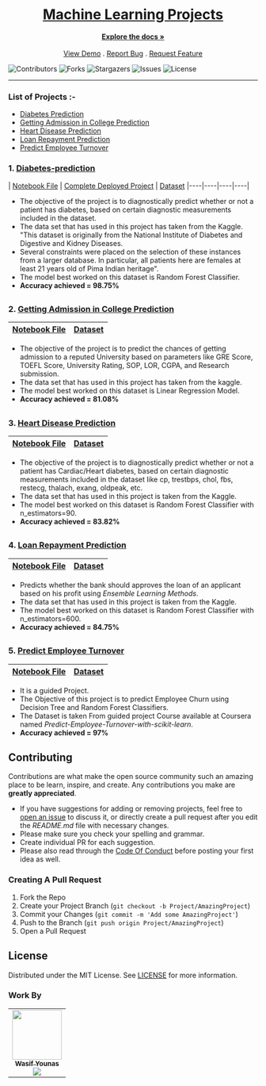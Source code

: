 <div Align="center"><h1> <a href="https://FOSSMentorOfficial.github.io/Machine-Learning-Projects/">Machine Learning Projects </a></h1></div>

<p align="center">
    <a href="https://github.com/FOSSMentorOfficial/Machine-Learning-Projects"><strong>Explore the docs »</strong></a>
    <br/>
    <br/>
    <a href="https://github.com/FOSSMentorOfficial/Machine-Learning-Projects">View Demo</a>
    .
    <a href="https://github.com/FOSSMentorOfficial/Machine-Learning-Projects/issues">Report Bug</a>
    .
    <a href="https://github.com/FOSSMentorOfficial/Machine-Learning-Projects/issues">Request Feature</a>
</p>

![Contributors](https://img.shields.io/github/contributors/FOSSMentorOfficial/Machine-Learning-Projects?color=dark-green) ![Forks](https://img.shields.io/github/forks/FOSSMentorOfficial/Machine-Learning-Projects?style=social) ![Stargazers](https://img.shields.io/github/stars/FOSSMentorOfficial/Machine-Learning-Projects?style=social) ![Issues](https://img.shields.io/github/issues/FOSSMentorOfficial/Machine-Learning-Projects) ![License](https://img.shields.io/github/license/FOSSMentorOfficial/Machine-Learning-Projects) 

------------------

### List of Projects :-
* [Diabetes Prediction](#1-Diabetes-prediction)
* [Getting Admission in College Prediction](#2-Getting-Admission-in-College-Prediction)
* [Heart Disease Prediction](#3-Heart-Disease-Prediction)
* [Loan Repayment Prediction](#4-Loan-Repayment-Prediction)
* [Predict Employee Turnover](#5-Predict-Employee-Turnover)

### 1. [Diabetes-prediction](https://github.com/FOSSMentorOfficial/Machine-Learning-Projects/tree/main/Diabetes%20Prediction)
| [Notebook File](https://github.com/FOSSMentorOfficial/Machine-Learning-Projects/blob/main/Diabetes%20Prediction/Diabetes%20Classification.ipynb) | [Complete Deployed Project](https://github.com/FOSSMentorOfficial/Diabetes-prediction) | [Dataset](https://github.com/FOSSMentorOfficial/Machine-Learning-Projects/tree/main/Diabetes%20Prediction/dataset)
|----|----|----|----|
- The objective of the project is to diagnostically predict whether or not a patient has diabetes, based on certain diagnostic measurements included in the dataset.
- The data set that has used in this project has taken from the Kaggle. "This dataset is originally from the National Institute of Diabetes and Digestive and Kidney Diseases.  
- Several constraints were placed on the selection of these instances from a larger database. In particular, all patients here are females at least 21 years old of Pima Indian heritage".
- The model best worked on this dataset is Random Forest Classifier.
- **Accuracy achieved = 98.75%**
##   

### 2. [Getting Admission in College Prediction](https://github.com/FOSSMentorOfficial/Machine-Learning-Projects/tree/main/Getting%20Admission%20in%20College%20Prediction)

| [Notebook File](https://github.com/FOSSMentorOfficial/Machine-Learning-Projects/blob/main/Getting%20Admission%20in%20College%20Prediction/Admission%20prediction.ipynb) | [Dataset](https://github.com/FOSSMentorOfficial/Machine-Learning-Projects/blob/main/Getting%20Admission%20in%20College%20Prediction/admission_predict.csv) |
|----|----|

- The objective of the project is to predict the chances of getting admission to a reputed University based on parameters like GRE Score, TOEFL Score, University Rating, SOP, LOR, CGPA, and Research submission.
- The data set that has used in this project has taken from the kaggle.
- The model best worked on this dataset is Linear Regression Model.
- **Accuracy achieved = 81.08%**
##   

### 3. [Heart Disease Prediction](https://github.com/FOSSMentorOfficial/Machine-Learning-Projects/tree/main/Heart%20Disease%20Prediction)

| [Notebook File](https://github.com/FOSSMentorOfficial/Machine-Learning-Projects/blob/main/Heart%20Disease%20Prediction/Heart%20Disease%20Prediction.ipynb) | [Dataset](https://github.com/FOSSMentorOfficial/Machine-Learning-Projects/blob/main/Heart%20Disease%20Prediction/heart.csv) |
|----|-----|

- The objective of the project is to diagnostically predict whether or not a patient has Cardiac/Heart diabetes, based on certain diagnostic measurements included in the dataset like cp, trestbps, chol, fbs, restecg, thalach, exang, oldpeak, etc.
- The data set that has used in this project is taken from the Kaggle.
- The model best worked on this dataset is Random Forest Classifier with n_estimators=90.
- **Accuracy achieved = 83.82%**
##

### 4. [Loan Repayment Prediction](https://github.com/FOSSMentorOfficial/Machine-Learning-Projects/tree/main/Loan%20Repayment%20Prediction)
| [Notebook File](https://github.com/FOSSMentorOfficial/Machine-Learning-Projects/blob/main/Loan%20Repayment%20Prediction/Loan_Repayment_Prediction.ipynb)| [Dataset](https://github.com/FOSSMentorOfficial/Machine-Learning-Projects/blob/main/Loan%20Repayment%20Prediction/loan_data.csv)|
|----|----|

- Predicts whether the bank should approves the loan of an applicant based on his profit using _Ensemble Learning Methods_.
- The data set that has used in this project is taken from the Kaggle.
- The model best worked on this dataset is Random Forest Classifier with n_estimators=600.
- **Accuracy achieved = 84.75%**
##   

### 5. [Predict Employee Turnover](https://github.com/FOSSMentorOfficial/Machine-Learning-Projects/tree/main/Predict%20Employee%20Turnover%20with%20scikitlearn)
| [Notebook File](https://github.com/FOSSMentorOfficial/Machine-Learning-Projects/blob/main/Predict%20Employee%20Turnover%20with%20scikitlearn/Learner_Notebook3.ipynb)| [Dataset](https://github.com/FOSSMentorOfficial/Machine-Learning-Projects/blob/main/Predict%20Employee%20Turnover%20with%20scikitlearn/employee_data.csv)|
|----|----|
- It is a guided Project.
- The Objective of this project is to predict Employee Churn using Decision Tree and Random Forest Classifiers.
- The Dataset is taken From guided project Course available at Coursera named _Predict-Employee-Turnover-with-scikit-learn_.
- **Accuracy achieved = 97%**
##

## Contributing

Contributions are what make the open source community such an amazing place to be learn, inspire, and create. Any contributions you make are **greatly appreciated**.
* If you have suggestions for adding or removing projects, feel free to [open an issue](https://github.com/FOSSMentorOfficial/Machine-Learning-Projects/issues/new) to discuss it, or directly create a pull request after you edit the *README.md* file with necessary changes.
* Please make sure you check your spelling and grammar.
* Create individual PR for each suggestion.
* Please also read through the [Code Of Conduct](https://github.com/FOSSMentorOfficial/Machine-Learning-Projects/blob/main/CODE_OF_CONDUCT.md) before posting your first idea as well.

### Creating A Pull Request

1. Fork the Repo
2. Create your Project Branch (`git checkout -b Project/AmazingProject`)
3. Commit your Changes (`git commit -m 'Add some AmazingProject'`)
4. Push to the Branch (`git push origin Project/AmazingProject`)
5. Open a Pull Request

## License

Distributed under the MIT License. See [LICENSE](https://github.com/FOSSMentorOfficial/Machine-Learning-Projects/blob/main/LICENSE.md) for more information.

### Work By
 
 <table>
  <tr>
    <td align="center"><a href="https://github.com/FOSSMentorOfficial"><img src="https://avatars.githubusercontent.com/u/2519942?s=400&u=1e7714cb1cbe3437a527a877486c94611f0e7ab0&v=4" width="100px;" alt=""/><br /><sub><b>Wasif Younas</b></sub></a><br /><a href="https://github.com/FOSSMentorOfficial" title="github"><img src="https://img.shields.io/github/followers/FOSSMentorOfficial?style=social"></a></td>
   <tr>
  <table>

